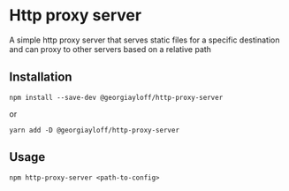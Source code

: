 # Http proxy server

A simple http proxy server that serves static files for a specific destination
and can proxy to other servers based on a relative path

## Installation

```shell
npm install --save-dev @georgiayloff/http-proxy-server
```

or

```shell
yarn add -D @georgiayloff/http-proxy-server
```

## Usage

```shell
npm http-proxy-server <path-to-config>
```
